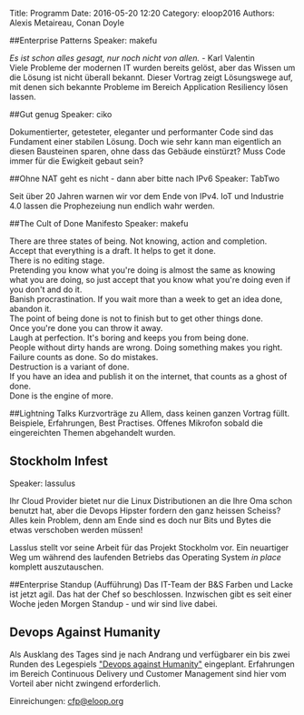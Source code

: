 Title: Programm
Date: 2016-05-20 12:20
Category: eloop2016
Authors: Alexis Metaireau, Conan Doyle

##Enterprise Patterns
Speaker: makefu

_Es ist schon alles gesagt, nur noch nicht von allen._ - Karl Valentin  
Viele Probleme der modernen IT wurden bereits gelöst, aber das Wissen um die Lösung ist nicht überall bekannt. Dieser Vortrag zeigt Lösungswege auf, mit denen sich bekannte Probleme im Bereich Application Resiliency lösen lassen.

##Gut genug
Speaker: ciko

Dokumentierter, getesteter, eleganter und performanter Code sind das Fundament einer stabilen Lösung. Doch wie sehr kann man eigentlich an diesen Bausteinen sparen, ohne dass das Gebäude einstürzt? Muss Code immer für die Ewigkeit gebaut sein?  

##Ohne NAT geht es nicht - dann aber bitte nach IPv6
Speaker: TabTwo

Seit über 20 Jahren warnen wir vor dem Ende von IPv4. IoT und Industrie 4.0 lassen die Prophezeiung nun endlich wahr werden.

##The Cult of Done Manifesto
Speaker: makefu

There are three states of being. Not knowing, action and completion.  
Accept that everything is a draft. It helps to get it done.  
There is no editing stage.  
Pretending you know what you're doing is almost the same as knowing what you are doing, so just accept that you know what you're doing even if you don't and do it.  
Banish procrastination. If you wait more than a week to get an idea done, abandon it.  
The point of being done is not to finish but to get other things done.  
Once you're done you can throw it away.  
Laugh at perfection. It's boring and keeps you from being done.  
People without dirty hands are wrong. Doing something makes you right.  
Failure counts as done. So do mistakes.  
Destruction is a variant of done.  
If you have an idea and publish it on the internet, that counts as a ghost of done.  
Done is the engine of more.  

##Lightning Talks
Kurzvorträge zu Allem, dass keinen ganzen Vortrag füllt. Beispiele, Erfahrungen, Best Practises. Offenes Mikrofon sobald die eingereichten Themen abgehandelt wurden.

## Stockholm Infest
Speaker: lassulus

Ihr Cloud Provider bietet nur die Linux Distributionen an die Ihre Oma schon
benutzt hat, aber die Devops Hipster fordern den ganz heissen Scheiss? Alles kein
Problem, denn am Ende sind es doch nur Bits und Bytes die etwas verschoben
werden müssen!

Lasslus stellt vor seine Arbeit für das Projekt Stockholm vor. Ein neuartiger
Weg um während des laufenden Betriebs das Operating System *in place* komplett 
auszutauschen.

##Enterprise Standup (Aufführung)
Das IT-Team der B&S Farben und Lacke ist jetzt agil. Das hat der Chef so beschlossen. Inzwischen gibt es seit einer Woche jeden Morgen Standup - und wir sind live dabei.

## Devops Against Humanity
Als Ausklang des Tages sind je nach Andrang und verfügbarer ein bis zwei Runden des Legespiels
["Devops against Humanity"]( https://github.com/bridgetkromhout/devops-against-humanity ) eingeplant. Erfahrungen im Bereich Continuous Delivery und Customer Management sind hier vom Vorteil aber nicht zwingend erforderlich.


Einreichungen: [cfp@eloop.org](mailto:cfp@eloop.org)

